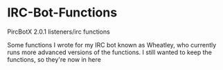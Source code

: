 IRC-Bot-Functions
=================

PircBotX 2.0.1 listeners/irc functions

Some functions I wrote for my IRC bot known as Wheatley, who currently runs more advanced versions of the functions. 
I still wanted to keep the functions, so they're now in here
